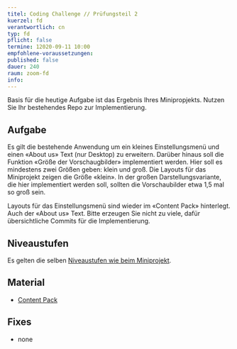 ```yaml
---
titel: Coding Challenge // Prüfungsteil 2
kuerzel: fd
verantwortlich: cn
typ: fd
pflicht: false
termine: 12020-09-11 10:00
empfohlene-voraussetzungen: 
published: false
dauer: 240
raum: zoom-fd
info: 
---
```


Basis für die heutige Aufgabe ist das Ergebnis Ihres Minipropjekts. Nutzen Sie Ihr bestehendes Repo zur Implementierung. 

## Aufgabe 
Es gilt die bestehende Anwendung um ein kleines Einstellungsmenü und einen «About us» Text (nur Desktop) zu erweitern. Darüber hinaus soll die Funktion «Größe der Vorschaugbilder» implementiert werden. Hier soll es mindestens zwei Größen geben: klein und groß. Die Layouts für das Miniprojekt zeigen die Größe «klein». In der großen Darstellungsvariante, die hier implementiert werden soll, sollten die Vorschaubilder etwa 1,5 mal so groß sein.

Layouts für das Einstellungsmenü sind wieder im «Content Pack» hinterlegt. Auch der «About us» Text. Bitte erzeugen Sie nicht zu viele, dafür übersichtliche Commits für die Implementierung.

## Niveaustufen
Es gelten die selben [Niveaustufen wie beim Miniprojekt](/mi-bachelor-webdevelopment/lehrveranstaltungen/fd-pruefung-teil-1/).

## Material
- [Content Pack](https://github.com/mi-classroom/content-pack-wd-miniprojekt-2020)

## Fixes
- none
